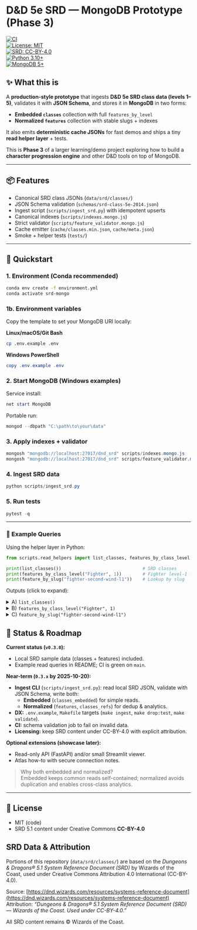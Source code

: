 # D&D 5e SRD — MongoDB Prototype (Phase 3)

[![CI](https://github.com/dmtr-karan/dnd-srd-mongo/actions/workflows/ci.yml/badge.svg?branch=main&event=push&ts=20251002)](https://github.com/dmtr-karan/dnd-srd-mongo/actions/workflows/ci.yml)  
[![License: MIT](https://img.shields.io/badge/License-MIT-green.svg)](LICENSE)  
[![SRD: CC-BY-4.0](https://img.shields.io/badge/SRD-CC--BY--4.0-lightgrey.svg)](https://dnd.wizards.com/resources/systems-reference-document)  
[![Python 3.10+](https://img.shields.io/badge/Python-3.10%2B-blue.svg)](https://www.python.org/downloads/)  
[![MongoDB 5+](https://img.shields.io/badge/MongoDB-5%2B-brightgreen.svg)](https://www.mongodb.com/)

## ✨ What this is
A **production-style prototype** that ingests **D&D 5e SRD class data (levels 1–5)**, validates it with **JSON Schema**, and stores it in **MongoDB** in two forms:
- **Embedded `classes`** collection with full `features_by_level`
- **Normalized `features`** collection with stable slugs + indexes

It also emits **deterministic cache JSONs** for fast demos and ships a tiny **read helper layer** + tests.

This is **Phase 3** of a larger learning/demo project exploring how to build a **character progression engine** and other D&D tools on top of MongoDB.

---

## 📦 Features
- Canonical SRD class JSONs (`data/srd/classes/`)
- JSON Schema validation (`schemas/srd-class-5e-2014.json`)
- Ingest script (`scripts/ingest_srd.py`) with idempotent upserts
- Canonical indexes (`scripts/indexes.mongo.js`)
- Strict validator (`scripts/feature_validator.mongo.js`)
- Cache emitter (`cache/classes.min.json`, `cache/meta.json`)
- Smoke + helper tests (`tests/`)

---

## 🚀 Quickstart

### 1. Environment (Conda recommended)
~~~bash
conda env create -f environment.yml
conda activate srd-mongo
~~~

### 1b. Environment variables
Copy the template to set your MongoDB URI locally:

**Linux/macOS/Git Bash**
~~~bash
cp .env.example .env
~~~

**Windows PowerShell**
~~~powershell
copy .env.example .env
~~~

### 2. Start MongoDB (Windows examples)
Service install:
~~~powershell
net start MongoDB
~~~

Portable run:
~~~powershell
mongod --dbpath "C:\path\to\your\data"
~~~

### 3. Apply indexes + validator
~~~powershell
mongosh "mongodb://localhost:27017/dnd_srd" scripts/indexes.mongo.js
mongosh "mongodb://localhost:27017/dnd_srd" scripts/feature_validator.mongo.js
~~~

### 4. Ingest SRD data
~~~powershell
python scripts/ingest_srd.py
~~~

### 5. Run tests
~~~powershell
pytest -q
~~~

---

### 🔎 Example Queries

Using the helper layer in Python:

~~~python
from scripts.read_helpers import list_classes, features_by_class_level, feature_by_slug

print(list_classes())                               # SRD classes
print(features_by_class_level("Fighter", 1))        # Fighter level-1 features
print(feature_by_slug("fighter-second-wind-l1"))    # Lookup by slug
~~~

Outputs (click to expand):

<details><summary>A) <code>list_classes()</code></summary>

~~~text
[{'srd_id': 'class:barbarian:srd-5-1', 'hit_die': 12, 'name': 'Barbarian'}, {'srd_id': 'class:bard:srd-5-1', 'hit_die': 8, 'name': 'Bard'}, {'srd_id': 'class:fighter:srd-5-1', 'hit_die': 10, 'name': 'Fighter'}, {'srd_id': 'class:wizard:srd-5-1', 'hit_die': 6, 'name': 'Wizard'}]
~~~

</details>

<details><summary>B) <code>features_by_class_level("Fighter", 1)</code></summary>

~~~text
[{'slug': 'fighter-fighting-style-l1', 'name': 'Fighting Style'}, {'slug': 'fighter-second-wind-l1', 'name': 'Second Wind'}]
~~~

</details>

<details><summary>C) <code>feature_by_slug("fighter-second-wind-l1")</code></summary>

~~~text
{'level': 1, 'class_srd_id': 'class:fighter:srd-5-1', 'slug': 'fighter-second-wind-l1', 'class_name': 'Fighter', 'description_md': 'You have a limited well of stamina that you can draw on to protect yourself.', 'edition': '5e-2014', 'license': 'CC-BY-4.0', 'meta': {'imported_at': '2025-10-02T09:51:08Z', 'import_version': 1}, 'name': 'Second Wind', 'source': 'SRD 5.1', 'srd_feature_id': 'fighter:second-wind'}
~~~

</details>


## 🧭 Status & Roadmap

**Current status (`v0.3.0`):**
- Local SRD sample data (classes + features) included.
- Example read queries in README; CI is green on `main`.

**Near-term (`0.3.x` by 2025-10-20):**
- **Ingest CLI** (`scripts/ingest_srd.py`): read local SRD JSON, validate with JSON Schema, write both:
  - **Embedded** (`classes_embedded`) for simple reads.
  - **Normalized** (`features`, `classes_refs`) for dedup & analytics.
- **DX:** `.env.example`, `Makefile` targets (`make ingest`, `make drop:test`, `make validate`).
- **CI:** schema validation job to fail on invalid data.
- **Licensing:** keep SRD content under CC-BY-4.0 with explicit attribution.

**Optional extensions (showcase later):**
- Read-only API (FastAPI) and/or small Streamlit viewer.
- Atlas how-to with secure connection notes.

> Why both embedded and normalized?  
> Embedded keeps common reads self-contained; normalized avoids duplication and enables cross-class analytics.

---

## 📜 License
- MIT (code)
- SRD 5.1 content under Creative Commons **CC-BY-4.0**

## SRD Data & Attribution
Portions of this repository (`data/srd/classes/`) are based on the *Dungeons & Dragons® 5.1 System Reference Document (SRD)* by Wizards of the Coast, used under Creative Commons Attribution 4.0 International (CC-BY-4.0).

Source: [https://dnd.wizards.com/resources/systems-reference-document](https://dnd.wizards.com/resources/systems-reference-document)  
Attribution: *“Dungeons & Dragons® 5.1 System Reference Document (SRD) — Wizards of the Coast. Used under CC-BY-4.0.”*

All SRD content remains © Wizards of the Coast.
